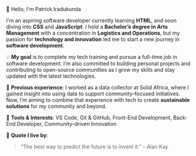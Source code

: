 👋 Hello, I'm Patrick Iradukunda

I'm an aspiring software developer currently learning **HTML**, and soon diving into **CSS** and **JavaScript**. I hold a **Bachelor’s degree in Arts Management** with a concentration in **Logistics and Operations**, but my passion for **technology and innovation** led me to start a new journey in **software development**.

💡 **My goal** is to complete my tech training and pursue a full-time job in software development. I’m also committed to building personal projects and contributing to open-source communities as I grow my skills and stay updated with the latest technologies.

🧠 **Previous experience**: I worked as a data collector at Solid Africa, where I gained insight into using data to support community-focused initiatives. Now, I’m aiming to combine that experience with tech to create **sustainable solutions** for my community and beyond.

🚀 **Tools & Interests**: VS Code, Git & GitHub, Front-End Development, Back-End Developer, Community-driven Innovation

📌 **Quote I live by**:
> “The best way to predict the future is to invent it.” – Alan Kay
